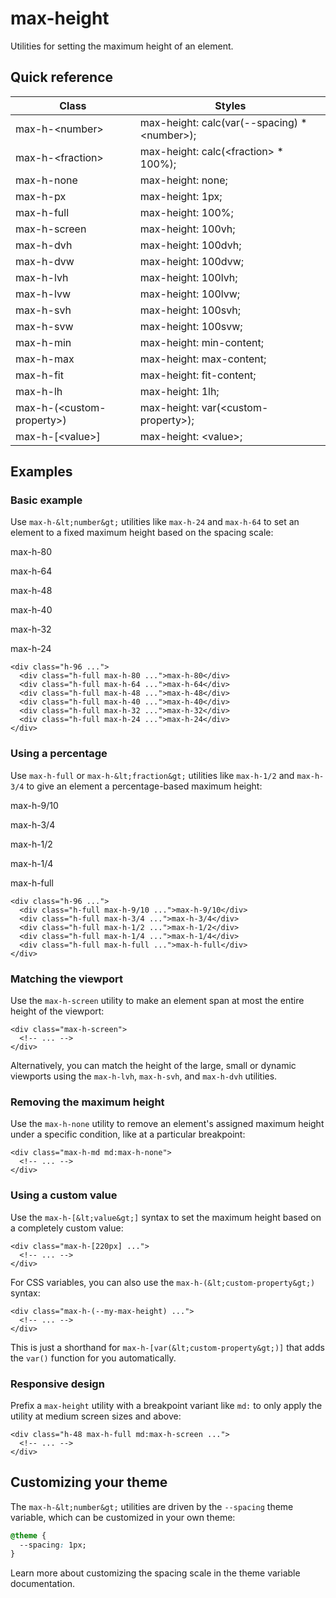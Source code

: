 # max-height

Utilities for setting the maximum height of an element.

## Quick reference

| Class                    | Styles                                                                             |
| ------------------------ | ---------------------------------------------------------------------------------- |
| max-h-&lt;number&gt;           | max-height: calc(var(--spacing) \* &lt;number&gt;);                                      |
| max-h-&lt;fraction&gt;         | max-height: calc(&lt;fraction&gt; \* 100%);                                              |
| max-h-none               | max-height: none;                                                                  |
| max-h-px                 | max-height: 1px;                                                                   |
| max-h-full               | max-height: 100%;                                                                  |
| max-h-screen             | max-height: 100vh;                                                                 |
| max-h-dvh                | max-height: 100dvh;                                                                |
| max-h-dvw                | max-height: 100dvw;                                                                |
| max-h-lvh                | max-height: 100lvh;                                                                |
| max-h-lvw                | max-height: 100lvw;                                                                |
| max-h-svh                | max-height: 100svh;                                                                |
| max-h-svw                | max-height: 100svw;                                                                |
| max-h-min                | max-height: min-content;                                                           |
| max-h-max                | max-height: max-content;                                                           |
| max-h-fit                | max-height: fit-content;                                                           |
| max-h-lh                 | max-height: 1lh;                                                                   |
| max-h-(&lt;custom-property&gt;)| max-height: var(&lt;custom-property&gt;);                                                |
| max-h-\[&lt;value&gt;\]        | max-height: &lt;value&gt;;                                                               |



## Examples

### Basic example

Use `max-h-&lt;number&gt;` utilities like `max-h-24` and `max-h-64` to set an element to a fixed maximum height based on the spacing scale:

max-h-80

max-h-64

max-h-48

max-h-40

max-h-32

max-h-24

```
<div class="h-96 ...">
  <div class="h-full max-h-80 ...">max-h-80</div>
  <div class="h-full max-h-64 ...">max-h-64</div>
  <div class="h-full max-h-48 ...">max-h-48</div>
  <div class="h-full max-h-40 ...">max-h-40</div>
  <div class="h-full max-h-32 ...">max-h-32</div>
  <div class="h-full max-h-24 ...">max-h-24</div>
</div>
```

### Using a percentage

Use `max-h-full` or `max-h-&lt;fraction&gt;` utilities like `max-h-1/2` and `max-h-3/4` to give an element a percentage-based maximum height:

max-h-9/10

max-h-3/4

max-h-1/2

max-h-1/4

max-h-full

```
<div class="h-96 ...">
  <div class="h-full max-h-9/10 ...">max-h-9/10</div>
  <div class="h-full max-h-3/4 ...">max-h-3/4</div>
  <div class="h-full max-h-1/2 ...">max-h-1/2</div>
  <div class="h-full max-h-1/4 ...">max-h-1/4</div>
  <div class="h-full max-h-full ...">max-h-full</div>
</div>
```

### Matching the viewport

Use the `max-h-screen` utility to make an element span at most the entire height of the viewport:

```
<div class="max-h-screen">
  <!-- ... -->
</div>
```

Alternatively, you can match the height of the large, small or dynamic viewports using the `max-h-lvh`, `max-h-svh`, and `max-h-dvh` utilities.

### Removing the maximum height

Use the `max-h-none` utility to remove an element's assigned maximum height under a specific condition, like at a particular breakpoint:

```
<div class="max-h-md md:max-h-none">
  <!-- ... -->
</div>
```

### Using a custom value

Use the `max-h-[&lt;value&gt;]` syntax to set the maximum height based on a completely custom value:

```
<div class="max-h-[220px] ...">
  <!-- ... -->
</div>
```

For CSS variables, you can also use the `max-h-(&lt;custom-property&gt;)` syntax:

```
<div class="max-h-(--my-max-height) ...">
  <!-- ... -->
</div>
```

This is just a shorthand for `max-h-[var(&lt;custom-property&gt;)]` that adds the `var()` function for you automatically.

### Responsive design

Prefix a `max-height` utility with a breakpoint variant like `md:` to only apply the utility at medium screen sizes and above:

```
<div class="h-48 max-h-full md:max-h-screen ...">
  <!-- ... -->
</div>
```


## Customizing your theme

The `max-h-&lt;number&gt;` utilities are driven by the `--spacing` theme variable, which can be customized in your own theme:

```css
@theme {
  --spacing: 1px;
}
```

Learn more about customizing the spacing scale in the theme variable documentation.
